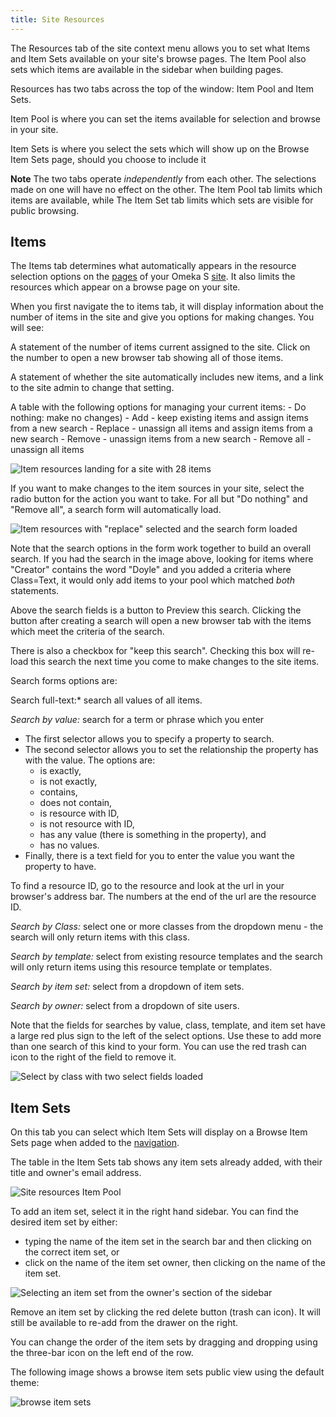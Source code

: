 ```yaml
---
title: Site Resources
---
```

The Resources tab of the site context menu allows you to set what Items and Item Sets available on your site's browse pages. The Item Pool also sets which items are available in the sidebar when building pages.

Resources has two tabs across the top of the window: Item Pool and Item Sets. 

Item Pool is where you can set the items available for selection and browse in your site.

Item Sets is where you select the sets which will show up on the  Browse Item Sets page, should you choose to include it 

**Note** The two tabs operate *independently* from each other. The selections made on one will have no effect on the other. The Item Pool tab limits which items are available, while The Item Set tab limits which sets are visible for public browsing.

Items
----------------------------
The Items tab determines what automatically appears in the resource selection options on the [pages](../sites/site_pages.md) of your Omeka S [site](../sites/index.md). It also limits the resources which appear on a browse page on your site.

When you first navigate the to items tab, it will display information about the number of items in the site and give you options for making changes. You will see:

A statement of the number of items current assigned to the site. Click on the number to open a new browser tab showing all of those items. 

A statement of whether the site automatically includes new items, and a link to the site admin to change that setting. 

A table with the following options for managing your current items:
	- Do nothing: make no changes)
	- Add - keep existing items and assign items from a new search
	- Replace - unassign all items and assign items from a new search
	- Remove - unassign items from a new search
	- Remove all - unassign all items

![Item resources landing for a site with 28 items](../sites/sitesfiles/sites_resources1.png)

If you want to make changes to the item sources in your site, select the radio button for the action you want to take. For all but "Do nothing" and "Remove all", a search form will automatically load.

![Item resources with "replace" selected and the search form loaded](../sites/sitesfiles/sites_resources2.png)

Note that the search options in the form work together to build an overall search. If you had the search in the image above, looking for items where "Creator" contains the word "Doyle" and you added a criteria where Class=Text, it would only add items to your pool which matched *both* statements.

Above the search fields is a button to Preview this search. Clicking the button after creating a search will open a new browser tab with the items which meet the criteria of the search.

There is also a checkbox for "keep this search". Checking this box will re-load this search the next time you come to make changes to the site items. 

Search forms options are:

Search full-text:* search all values of all items. 

*Search by value:* search for a term or phrase which you enter 

- The first selector allows you to specify a property to search. 
- The second selector allows you to set the relationship the property has with the value. The options are:
	- is exactly, 
	- is not exactly, 
	- contains,
	- does not contain,
	- is resource with ID,
	- is not resource with ID,
	- has any value (there is something in the property), and
	- has no values.
- Finally, there is a text field for you to enter the value you want the property to have.

To find a resource ID, go to the resource and look at the url in your browser's address bar. The numbers at the end of the url are the resource ID. 

*Search by Class:* select one or more classes from the dropdown menu - the search will only return items with this class. 

*Search by template:* select from existing resource templates and the search will only return items using this resource template or templates. 

*Search by item set:* select from a dropdown of item sets.

*Search by owner:* select from a dropdown of site users. 

Note that the fields for searches by value, class, template, and item set have a large red plus sign to the left of the select options. Use these to add more than one search of this kind to your form. You can use the red trash can icon to the right of the field to remove it.

![Select by class with two select fields loaded](../sites/sitesfiles/sites_resourcesSelectMulti.png)

Item Sets
---------------------------
On this tab you can select which Item Sets will display on a Browse Item Sets page when added to the [navigation](../sites/site_navigation.md). 

The table in the Item Sets tab shows any item sets already added, with their title and owner's email address. 

![Site resources Item Pool](../sites/sitesfiles/siteres_itemsets.png)

To add an item set, select it in the right hand sidebar. You can find the desired item set by either:

- typing the name of the item set in the search bar and then clicking on the correct item set, or
- click on the name of the item set owner, then clicking on the name of the item set.

![Selecting an item set from the owner's section of the sidebar](../sites/sitesfiles/siteres_itemsetsel.png)

Remove an item set by clicking the red delete button (trash can icon). It will still be available to re-add from the drawer on the right.

You can change the order of the item sets by dragging and dropping using the three-bar icon on the left end of the row.

The following image shows a browse item sets public view using the default theme: 

![browse item sets](../sites/sitesfiles/siteres_ispublic.png)

